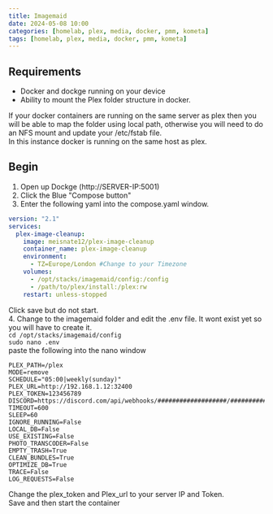 ```yaml
---
title: Imagemaid
date: 2024-05-08 10:00
categories: [homelab, plex, media, docker, pmm, kometa]
tags: [homelab, plex, media, docker, pmm, kometa]
---
```


## Requirements
* Docker and dockge running on your device
* Ability to mount the Plex folder structure in docker.

If your docker containers are running on the same server as plex then you will be able to map the folder using local path, otherwise you will need to do an NFS mount and update your /etc/fstab file.  
In this instance docker is running on the same host as plex. 

## Begin
1) Open up Dockge (http://SERVER-IP:5001)  
2) Click the Blue "Compose button"
3) Enter the following yaml into the compose.yaml window.  
``` yaml
version: "2.1"
services:
  plex-image-cleanup:
    image: meisnate12/plex-image-cleanup
    container_name: plex-image-cleanup
    environment:
      - TZ=Europe/London #Change to your Timezone
    volumes:
      - /opt/stacks/imagemaid/config:/config
      - /path/to/plex/install:/plex:rw
    restart: unless-stopped
```
Click save but do not start.   
4. Change to the imagemaid folder and edit the .env file. It wont exist yet so you will have to create it.  
`cd /opt/stacks/imagemaid/config`  
`sudo nano .env`  
paste the following into the nano window  
```
PLEX_PATH=/plex
MODE=remove
SCHEDULE="05:00|weekly(sunday)"
PLEX_URL=http://192.168.1.12:32400
PLEX_TOKEN=123456789
DISCORD=https://discord.com/api/webhooks/###################/####################################################################
TIMEOUT=600
SLEEP=60
IGNORE_RUNNING=False
LOCAL_DB=False
USE_EXISTING=False
PHOTO_TRANSCODER=False
EMPTY_TRASH=True
CLEAN_BUNDLES=True
OPTIMIZE_DB=True
TRACE=False
LOG_REQUESTS=False
```

Change the plex_token and Plex_url to your server IP and Token.  
Save and then start the container